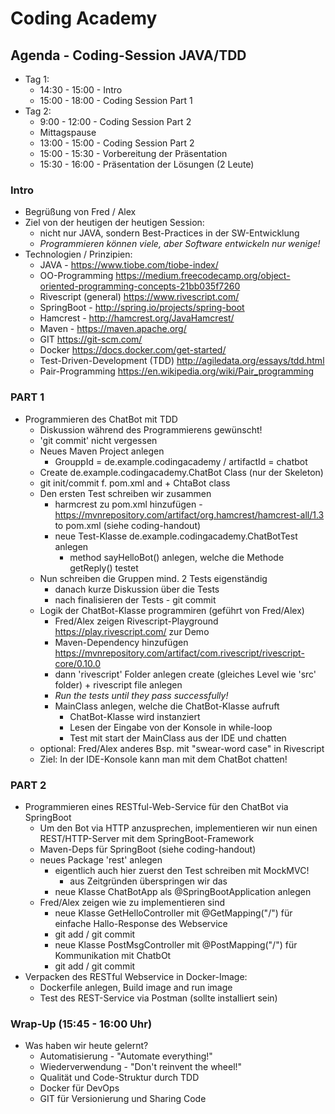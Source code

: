 # Coding Academy


## Agenda - Coding-Session JAVA/TDD

* Tag 1:
     * 14:30 - 15:00 - Intro
     * 15:00 - 18:00 - Coding Session Part 1
* Tag 2:
     * 9:00 - 12:00 - Coding Session Part 2
     * Mittagspause
     * 13:00 - 15:00 - Coding Session Part 2
     * 15:00 - 15:30 - Vorbereitung der Präsentation
     * 15:30 - 16:00 - Präsentation der Lösungen (2 Leute)


### Intro

- Begrüßung von Fred / Alex
- Ziel von der heutigen der heutigen Session:
   - nicht nur JAVA, sondern Best-Practices in der SW-Entwicklung
   - *Programmieren können viele, aber Software entwickeln nur wenige!*
- Technologien / Prinzipien:
   - JAVA - https://www.tiobe.com/tiobe-index/
   - OO-Programming https://medium.freecodecamp.org/object-oriented-programming-concepts-21bb035f7260
   - Rivescript (general) https://www.rivescript.com/
   - SpringBoot - http://spring.io/projects/spring-boot
   - Hamcrest - http://hamcrest.org/JavaHamcrest/
   - Maven - https://maven.apache.org/
   - GIT https://git-scm.com/
   - Docker https://docs.docker.com/get-started/
   - Test-Driven-Development (TDD) http://agiledata.org/essays/tdd.html
   - Pair-Programming https://en.wikipedia.org/wiki/Pair_programming



### PART 1
- Programmieren des ChatBot mit TDD
   * Diskussion während des Programmierens gewünscht!
   * 'git commit' nicht vergessen
   * Neues Maven Project anlegen
      * GrouppId = de.example.codingacademy / artifactId = chatbot
   * Create de.example.codingacademy.ChatBot Class (nur der Skeleton)
   * git init/commit f. pom.xml and + ChtaBot class
   * Den ersten Test schreiben wir zusammen
      * harmcrest zu pom.xml hinzufügen - https://mvnrepository.com/artifact/org.hamcrest/hamcrest-all/1.3 to pom.xml (siehe coding-handout)
      * neue Test-Klasse de.example.codingacademy.ChatBotTest anlegen
         * method sayHelloBot() anlegen, welche die Methode getReply() testet
   * Nun schreiben die Gruppen mind. 2 Tests eigenständig
      * danach kurze Diskussion über die Tests
      * nach finalisieren der Tests - git commit
   * Logik der ChatBot-Klasse programmiren (geführt von Fred/Alex)
      * Fred/Alex zeigen Rivescript-Playground https://play.rivescript.com/ zur Demo
      * Maven-Dependency hinzufügen https://mvnrepository.com/artifact/com.rivescript/rivescript-core/0.10.0
      * dann 'rivescript' Folder anlegen create (gleiches Level wie 'src' folder) + rivescript file anlegen
      * *Run the tests until they pass successfully!*
      * MainClass anlegen, welche die ChatBot-Klasse aufruft
         * ChatBot-Klasse wird instanziert
         * Lesen der Eingabe von der Konsole in while-loop
         * Test mit start der MainClass aus der IDE und chatten
   * optional: Fred/Alex anderes Bsp. mit "swear-word case" in Rivescript
   * Ziel: In der IDE-Konsole kann man mit dem ChatBot chatten! 



### PART 2
- Programmieren eines RESTful-Web-Service für den ChatBot via SpringBoot
  * Um den Bot via HTTP anzusprechen, implementieren wir nun einen REST/HTTP-Server mit dem SpringBoot-Framework
  * Maven-Deps für SpringBoot (siehe coding-handout)
  * neues Package 'rest' anlegen
     * eigentlich auch hier zuerst den Test schreiben mit MockMVC! 
        * aus Zeitgründen überspringen wir das
     * neue Klasse ChatBotApp als @SpringBootApplication anlegen
  * Fred/Alex zeigen wie zu implementieren sind 
     * neue Klasse GetHelloController mit @GetMapping("/") für einfache Hallo-Response des Webservice
     * git add / git commit
     * neue Klasse PostMsgController mit @PostMapping("/") für Kommunikation mit ChatbOt
     * git add / git commit
- Verpacken des RESTful Webservice in Docker-Image:
  * Dockerfile anlegen, Build image and run image
  * Test des REST-Service via Postman (sollte installiert sein)
 
### Wrap-Up (15:45 - 16:00 Uhr)
- Was haben wir heute gelernt?
  - Automatisierung - "Automate everything!"  
  - Wiederverwendung - "Don't reinvent the wheel!"
  - Qualität und Code-Struktur durch TDD
  - Docker für DevOps
  - GIT für Versionierung und Sharing Code
  
